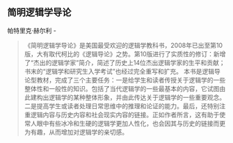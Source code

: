 ## 简明逻辑学导论

帕特里克·赫尔利  -  

> 《简明逻辑学导论》是美国最受欢迎的逻辑学教科书，2008年已出至第10版，大有取代柯比的《逻辑导论》之势。第10版进行了实质性的修订：新增了“杰出的逻辑学家”简介，简述了历史上14位杰出逻辑学家的生平和贡献；书末的“逻辑学和研究生入学考试”也经过完全重写和扩充。 本书是逻辑导论型教材，完成了三个主要任务：一是给学生和读者传授关于逻辑学的一些整体性和一般性的知识。包括了当代逻辑学的一些最基本的内容，它试图由此建构出逻辑学的某种整体形象，并由此传达关于逻辑学的一些重要观念。二是提高学生或读者处理日常思维中的推理和论证的能力。最后，还特别注重逻辑内容与历史内容和社会现实内容的链接。正如作者所言，这有助于使常人眼中有些冰冷和生硬的逻辑学更加人性化，也会因其与历史的链接而更为有趣，从而增加对逻辑学的亲切感。
